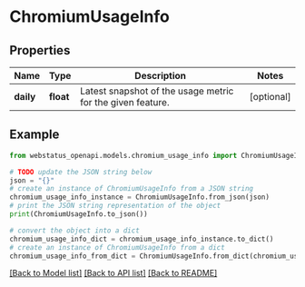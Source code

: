 # ChromiumUsageInfo


## Properties

Name | Type | Description | Notes
------------ | ------------- | ------------- | -------------
**daily** | **float** | Latest snapshot of the usage metric for the given feature.  | [optional] 

## Example

```python
from webstatus_openapi.models.chromium_usage_info import ChromiumUsageInfo

# TODO update the JSON string below
json = "{}"
# create an instance of ChromiumUsageInfo from a JSON string
chromium_usage_info_instance = ChromiumUsageInfo.from_json(json)
# print the JSON string representation of the object
print(ChromiumUsageInfo.to_json())

# convert the object into a dict
chromium_usage_info_dict = chromium_usage_info_instance.to_dict()
# create an instance of ChromiumUsageInfo from a dict
chromium_usage_info_from_dict = ChromiumUsageInfo.from_dict(chromium_usage_info_dict)
```
[[Back to Model list]](../README.md#documentation-for-models) [[Back to API list]](../README.md#documentation-for-api-endpoints) [[Back to README]](../README.md)


